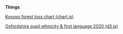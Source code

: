 **Things** 

[Kosovo forest loss chart (chart.js)](./Kosovo_forestloss.html)

[Oxfordshire pupil ethnicity & first language 2020 (d3.js)](./Ox_pupil_eth.html)
